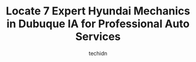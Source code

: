 ---
layout: ampstory
image: https://images.unsplash.com/photo-1639928848401-41650dc7238e?ixlib=rb-4.0.3&ixid=MnwxMjA3fDB8MHxwaG90by1wYWdlfHx8fGVufDB8fHx8&auto=format&fit=crop&w=640&h=853&q=80
author: techidn
featured: false
description: If youre in need of trustworthy and skilled Hyundai Mechanic in Dubuque IA, USA, youll be pleased to discover the 7 best Hyundai Mechanic in town. Their expertise and commitment to custome
title: Locate 7 Expert Hyundai Mechanics in Dubuque IA for Professional Auto Services
cover:
   title: Locate 7 Expert Hyundai Mechanics in Dubuque IA for Professional Auto Services
   subtitle: Rickpate
   background: https://images.unsplash.com/photo-1639928848401-41650dc7238e?ixlib=rb-4.0.3&ixid=MnwxMjA3fDB8MHxwaG90by1wYWdlfHx8fGVufDB8fHx8&auto=format&fit=crop&w=640&h=853&q=80

pages: 
 - layout: thirds
   top: <h1>#1 McGrath Chevrolet of Dubuque</h1>
   bottom: "<p>Our entire experience was amazing. We stopped in to just look around and start our journey of trading in our 2013 equinox. We ended up leaving with a new to us Trav</p>"
   background: https://www.knot35.com/toplist/wp-content/uploads/2023/06/best-hyundai-mechanic-1-in-dubuque-ia-1685839574.jpeg
   backgroundblur: true
 - layout: thirds
   top: <h1>#2 Finnin Ford</h1>
   bottom: "<p>3600 Dodge St, Dubuque, IA 52003, United States</p>"
   background: https://www.knot35.com/toplist/wp-content/uploads/2023/06/best-hyundai-mechanic-2-in-dubuque-ia-1685839575.jpeg
   cta:
      link: https://www.knot35.com/toplist/locate-7-expert-hyundai-mechanics-in-dubuque-ia-for-professional-auto-services/
      text: Locate 7 Expert Hyundai Mechanics in Dubuque IA for Professional Auto Services
 - layout: thirds
   top: <h1>#3 Meineke Car Care Center</h1>
   bottom: "<p>2195 Central Ave, Dubuque, IA 52001, United States</p>"
   background: https://www.knot35.com/toplist/wp-content/uploads/2023/06/best-hyundai-mechanic-3-in-dubuque-ia-1685839575.jpeg
   cta:
      link: https://www.knot35.com/toplist/locate-7-expert-hyundai-mechanics-in-dubuque-ia-for-professional-auto-services/
      text: Locate 7 Expert Hyundai Mechanics in Dubuque IA for Professional Auto Services
 - layout: thirds
   top: <h1>#4 Big A Auto Sales & Service</h1>
   bottom: "<p>2311 Central Ave, Dubuque, IA 52001, United States</p>"
   background: https://images.unsplash.com/photo-1615749413727-825b59a857b5?ixlib=rb-4.0.3&ixid=MnwxMjA3fDB8MHxwaG90by1wYWdlfHx8fGVufDB8fHx8&auto=format&fit=crop&w=640&h=853&q=80
   cta:
      link: https://www.knot35.com/toplist/locate-7-expert-hyundai-mechanics-in-dubuque-ia-for-professional-auto-services/
      text: Locate 7 Expert Hyundai Mechanics in Dubuque IA for Professional Auto Services
 - layout: thirds
   top: <h1>#5 Anderson-Weber Toyota</h1>
   bottom: "<p>3450 Center Grove Dr, Dubuque, IA 52003, United States</p>"
   background: https://images.unsplash.com/photo-1547366785-564103df7e13?ixlib=rb-4.0.3&ixid=MnwxMjA3fDB8MHxwaG90by1wYWdlfHx8fGVufDB8fHx8&auto=format&fit=crop&w=640&h=853&q=80
   cta:
      link: https://www.knot35.com/toplist/locate-7-expert-hyundai-mechanics-in-dubuque-ia-for-professional-auto-services/
      text: Locate 7 Expert Hyundai Mechanics in Dubuque IA for Professional Auto Services
 - layout: thirds
   top: <h1>#6 McGrath Hyundai of Dubuque</h1>
   bottom: "<p>2075 Holliday Dr, Dubuque, IA 52002, United States</p>"
   background: https://images.unsplash.com/photo-1549241520-425e3dfc01cb?ixlib=rb-4.0.3&ixid=MnwxMjA3fDB8MHxwaG90by1wYWdlfHx8fGVufDB8fHx8&auto=format&fit=crop&w=640&h=853&q=80
   cta:
      link: https://www.knot35.com/toplist/locate-7-expert-hyundai-mechanics-in-dubuque-ia-for-professional-auto-services/
      text: Locate 7 Expert Hyundai Mechanics in Dubuque IA for Professional Auto Services
 - layout: thirds
   top: <h1>#7 ABRA Auto Body Dubuque</h1>
   bottom: "<p>3400 Center Grove Dr, Dubuque, IA 52003, United States</p>"
   background: https://images.unsplash.com/photo-1567095761054-7a02e69e5c43?ixlib=rb-4.0.3&ixid=MnwxMjA3fDB8MHxwaG90by1wYWdlfHx8fGVufDB8fHx8&auto=format&fit=crop&w=640&h=853&q=80
   cta:
      link: https://www.knot35.com/toplist/locate-7-expert-hyundai-mechanics-in-dubuque-ia-for-professional-auto-services/
      text: Locate 7 Expert Hyundai Mechanics in Dubuque IA for Professional Auto Services
 - layout: thirds
   middle: Continue reading...
   background: https://images.unsplash.com/photo-1515405295579-ba7b45403062?ixlib=rb-4.0.3&ixid=MnwxMjA3fDB8MHxwaG90by1wYWdlfHx8fGVufDB8fHx8&auto=format&fit=crop&w=640&h=853&q=80
   cta:
      link: https://www.knot35.com/toplist/locate-7-expert-hyundai-mechanics-in-dubuque-ia-for-professional-auto-services/
      text: Locate 7 Expert Hyundai Mechanics in Dubuque IA for Professional Auto Services
      
---